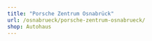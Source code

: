 ```yaml
---
title: "Porsche Zentrum Osnabrück"
url: /osnabrueck/porsche-zentrum-osnabrueck/
shop: Autohaus
---
```

